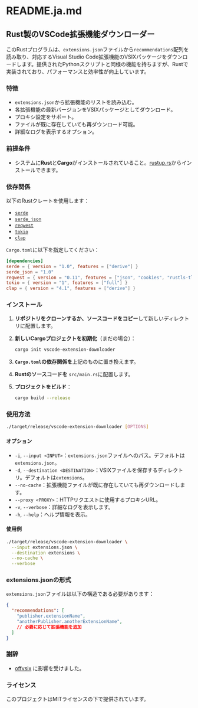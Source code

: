 # README.ja.md

## Rust製のVSCode拡張機能ダウンローダー

このRustプログラムは、`extensions.json`ファイルから`recommendations`配列を読み取り、対応するVisual Studio Code拡張機能のVSIXパッケージをダウンロードします。提供されたPythonスクリプトと同様の機能を持ちますが、Rustで実装されており、パフォーマンスと効率性が向上しています。

### 特徴

- `extensions.json`から拡張機能のリストを読み込む。
- 各拡張機能の最新バージョンをVSIXパッケージとしてダウンロード。
- プロキシ設定をサポート。
- ファイルが既に存在していても再ダウンロード可能。
- 詳細なログを表示するオプション。

### 前提条件

- システムに**Rust**と**Cargo**がインストールされていること。[rustup.rs](https://rustup.rs/)からインストールできます。

### 依存関係

以下のRustクレートを使用します：

- [`serde`](https://crates.io/crates/serde)
- [`serde_json`](https://crates.io/crates/serde_json)
- [`reqwest`](https://crates.io/crates/reqwest)
- [`tokio`](https://crates.io/crates/tokio)
- [`clap`](https://crates.io/crates/clap)

`Cargo.toml`に以下を指定してください：

```toml
[dependencies]
serde = { version = "1.0", features = ["derive"] }
serde_json = "1.0"
reqwest = { version = "0.11", features = ["json", "cookies", "rustls-tls"] }
tokio = { version = "1", features = ["full"] }
clap = { version = "4.1", features = ["derive"] }
```

### インストール

1. **リポジトリをクローンするか、ソースコードをコピー**して新しいディレクトリに配置します。

2. **新しいCargoプロジェクトを初期化**（まだの場合）：

   ```sh
   cargo init vscode-extension-downloader
   ```

3. **`Cargo.toml`の依存関係を**上記のものに置き換えます。

4. **Rustのソースコードを** `src/main.rs`に配置します。

5. **プロジェクトをビルド**：

   ```sh
   cargo build --release
   ```

### 使用方法

```sh
./target/release/vscode-extension-downloader [OPTIONS]
```

#### オプション

- `-i`, `--input <INPUT>`：`extensions.json`ファイルへのパス。デフォルトは`extensions.json`。
- `-d`, `--destination <DESTINATION>`：VSIXファイルを保存するディレクトリ。デフォルトは`extensions`。
- `--no-cache`：拡張機能ファイルが既に存在していても再ダウンロードします。
- `--proxy <PROXY>`：HTTPリクエストに使用するプロキシURL。
- `-v`, `--verbose`：詳細なログを表示します。
- `-h`, `--help`：ヘルプ情報を表示。

#### 使用例

```sh
./target/release/vscode-extension-downloader \
  --input extensions.json \
  --destination extensions \
  --no-cache \
  --verbose
```

### extensions.jsonの形式

`extensions.json`ファイルは以下の構造である必要があります：

```json
{
  "recommendations": [
    "publisher.extensionName",
    "anotherPublisher.anotherExtensionName",
    // 必要に応じて拡張機能を追加
  ]
}
```

### 謝辞

- [offvsix](https://github.com/exaluc/offvsix) に影響を受けました。

### ライセンス

このプロジェクトはMITライセンスの下で提供されています。

